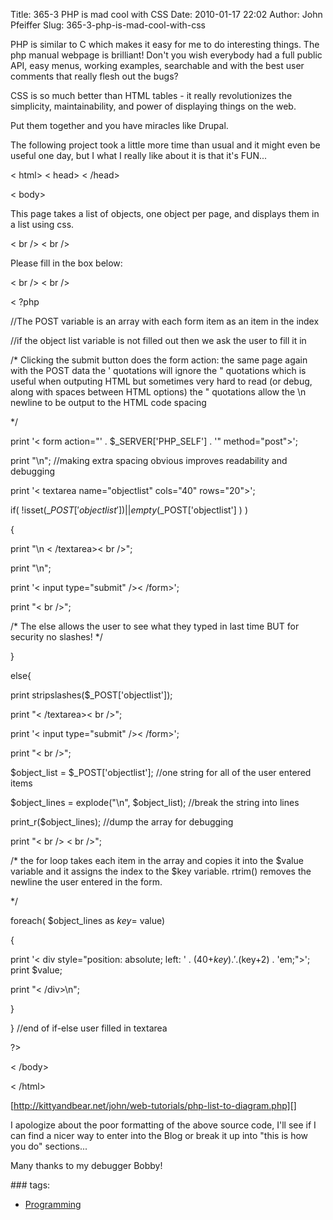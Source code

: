 Title: 365-3 PHP is mad cool with CSS
Date: 2010-01-17 22:02
Author: John Pfeiffer
Slug: 365-3-php-is-mad-cool-with-css

<div class="field field-name-body field-type-text-with-summary field-label-hidden">
<div class="field-items">
<div class="field-item even">
PHP is similar to C which makes it easy for me to do interesting things.
The php manual webpage is brilliant! Don't you wish everybody had a full
public API, easy menus, working examples, searchable and with the best
user comments that really flesh out the bugs?

</p>

CSS is so much better than HTML tables - it really revolutionizes the
simplicity, maintainability, and power of displaying things on the web.

</p>

Put them together and you have miracles like Drupal.

</p>

The following project took a little more time than usual and it might
even be useful one day, but I what I really like about it is that it's
FUN...

</p>

< html\> < head\> < /head\>  

< body\>  

This page takes a list of objects, one object per page, and displays
them in a list using css.  

< br /\> < br /\>  

Please fill in the box below:  

< br /\> < br /\>  

< ?php  

//The POST variable is an array with each form item as an item in the
index  

//if the object list variable is not filled out then we ask the user to
fill it in

</p>

/\* Clicking the submit button does the form action: the same page again
with the POST data the ' quotations will ignore the " quotations which
is useful when outputing HTML but sometimes very hard to read (or debug,
along with spaces between HTML options) the " quotations allow the \\n
newline to be output to the HTML code spacing  

\*/  

print '< form action="' . $\_SERVER['PHP\_SELF'] . '" method="post"\>';  

print "\\n"; //making extra spacing obvious improves readability and
debugging  

print '< textarea name="objectlist" cols="40" rows="20"\>';

</p>

if( !isset($\_POST['objectlist']) || empty($\_POST['objectlist'] ) )  

{  

print "\\n < /textarea\>< br /\>";  

print "\\n";  

print '< input type="submit" /\>< /form\>';  

print "< br /\>";

</p>

/\* The else allows the user to see what they typed in last time BUT for
security no slashes! \*/  

}  

else{  

print stripslashes($\_POST['objectlist']);  

print "< /textarea\>< br /\>";  

print '< input type="submit" /\>< /form\>';  

print "< br /\>";

</p>

$object\_list = $\_POST['objectlist']; //one string for all of the user
entered items  

$object\_lines = explode("\\n", $object\_list); //break the string into
lines

</p>

print\_r($object\_lines); //dump the array for debugging

</p>

print "< br /\> < br /\>";

</p>

/\* the for loop takes each item in the array and copies it into the
$value variable and it assigns the index to the $key variable. rtrim()
removes the newline the user entered in the form.  

\*/  

foreach( $object\_lines as $key=\>$value)  

{  

print '< div style="position: absolute; left: ' . (40+$key) . '%; top: '
. ($key+2) . 'em;"\>'; print $value;  

print "< /div\>\\n";  

}

</p>

} //end of if-else user filled in textarea  

?\>

</p>

< /body\>  

< /html\>

</p>

[http://kittyandbear.net/john/web-tutorials/php-list-to-diagram.php][]  

I apologize about the poor formatting of the above source code, I'll see
if I can find a nicer way to enter into the Blog or break it up into
"this is how you do" sections...

</p>

Many thanks to my debugger Bobby!

</p>
<p>
</div>
</div>
</div>
<div class="field field-name-taxonomy-vocabulary-1 field-type-taxonomy-term-reference field-label-above clearfix">
### tags:

-   [Programming][]

</div>
</p>

  [http://kittyandbear.net/john/web-tutorials/php-list-to-diagram.php]: http://kittyandbear.net/john/web-tutorials/php-list-to-diagram.php
  [Programming]: http://john-pfeiffer.com/category/tags/programming
